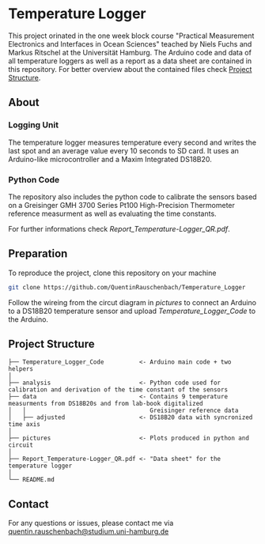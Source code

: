 # Temperature Logger
This project orinated in the one week block course "Practical Measurement Electronics and Interfaces in Ocean Sciences" teached by Niels Fuchs and Markus Ritschel at the Universität Hamburg.
The Arduino code and data of all temperature loggers as well as a report as a data sheet are contained in this repository. For better overview about the contained files check [Project Structure](##project-structure).


## About
### Logging Unit
The temperature logger measures temperature every second and writes the last spot and an average value every 10 seconds to SD card.
It uses an Arduino-like microcontroller and a Maxim Integrated DS18B20.

### Python Code
The repository also includes the python code to calibrate the sensors based on a Greisinger GMH 3700 Series Pt100 High-Precision Thermometer reference measurment as well as evaluating the time constants.

For further informations check *Report_Temperature-Logger_QR.pdf*. 
## Preparation
To reproduce the project, clone this repository on your machine
```bash
git clone https://github.com/QuentinRauschenbach/Temperature_Logger
```
Follow the wireing from the circut diagram in *pictures* to connect an Arduino to a DS18B20 temperature sensor and upload *Temperature_Logger_Code* to the Arduino.

## Project Structure
```
├── Temperature_Logger_Code          <- Arduino main code + two helpers
│
├── analysis                         <- Python code used for calibration and derivation of the time constant of the sensors
├── data                             <- Contains 9 temperature measurments from DS18B20s and from lab-book digitalized 
│   │                                   Greisinger reference data
│   ├── adjusted                     <- DS18B20 data with syncronized time axis
│
├── pictures                         <- Plots produced in python and circuit 
│
├── Report_Temperature-Logger_QR.pdf <- "Data sheet" for the temperature logger
│
└── README.md               
```

## Contact
For any questions or issues, please contact me via quentin.rauschenbach@studium.uni-hamburg.de



